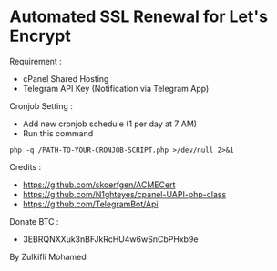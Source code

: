 # Automated SSL Renewal for Let's Encrypt

Requirement :
- cPanel Shared Hosting
- Telegram API Key (Notification via Telegram App)

Cronjob Setting :
- Add new cronjob schedule (1 per day at 7 AM)
- Run this command

`
	php -q /PATH-TO-YOUR-CRONJOB-SCRIPT.php >/dev/null 2>&1
`

Credits :
- https://github.com/skoerfgen/ACMECert
- https://github.com/N1ghteyes/cpanel-UAPI-php-class
- https://github.com/TelegramBot/Api

Donate BTC :
- 3EBRQNXXuk3nBFJkRcHU4w6wSnCbPHxb9e

By Zulkifli Mohamed

